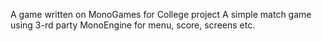 A game written on MonoGames for College project
A simple match game using 3-rd party MonoEngine for menu, score, screens etc.
